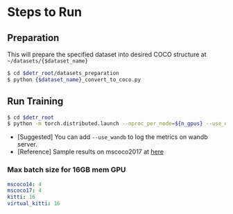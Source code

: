 # Steps to Run


## Preparation
This will prepare the specified dataset into desired COCO structure at `~/datasets/{$dataset_name}`
```bash
$ cd $detr_root/datasets_preparation
$ python {$dataset_name}_convert_to_coco.py
```

## Run Training 

```bash
$ cd $detr_root
$ python -m torch.distributed.launch --nproc_per_node=${n_gpus} --use_env main.py --dataset_file ${dataset_name} --coco_path ~/datasets/${dataset_name}/coco_format --batch_size 4 --lr_drop 100 --epochs 150 --output_dir /results
```

- [Suggested] You can add `--use_wandb` to log the metrics on wandb server.
- [Reference] Sample results on mscoco2017 at [here](https://gist.github.com/szagoruyko/b4c3b2c3627294fc369b899987385a3f)


### Max batch size for 16GB mem GPU
```yaml
mscoco14: 4
mscoco17: 4
kitti: 16
virtual_kitti: 16
```

